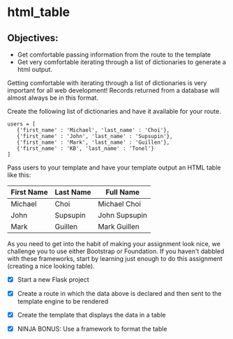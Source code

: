 # html_table

## Objectives:

- Get comfortable passing information from the route to the template
- Get very comfortable iterating through a list of dictionaries to generate a html output.

Getting comfortable with iterating through a list of dictionaries is very important for all web development! Records returned from a database will almost always be in this format.

Create the following list of dictionaries and have it available for your route.

```
users = [
   {'first_name' : 'Michael', 'last_name' : 'Choi'},
   {'first_name' : 'John', 'last_name' : 'Supsupin'},
   {'first_name' : 'Mark', 'last_name' : 'Guillen'},
   {'first_name' : 'KB', 'last_name' : 'Tonel'}
]
```

Pass users to your template and have your template output an HTML table like this:

| First Name |	Last Name |	Full Name |
|------------|-----------|-----------|
|  Michael   |	  Choi	 | Michael Choi |
|   John	    |  Supsupin |	John Supsupin |
|   Mark     |	 Guillen	 | Mark Guillen |

As you need to get into the habit of making your assignment look nice, we challenge you to use either Bootstrap or Foundation. If you haven't dabbled with these frameworks, start by learning just enough to do this assignment (creating a nice looking table).

- [X] Start a new Flask project

- [X] Create a route in which the data above is declared and then sent to the template engine to be rendered

- [X] Create the template that displays the data in a table

- [X] NINJA BONUS: Use a framework to format the table
